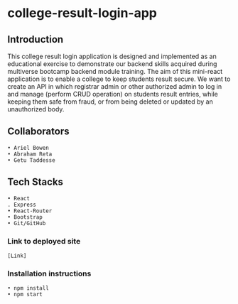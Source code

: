 # college-result-login-app

## Introduction

This college result login application is designed and implemented as an educational exercise to demonstrate our backend skills acquired during multiverse bootcamp backend module training. The aim of this mini-react application is to enable a college to keep students result secure. We want to create an API in which registrar admin or other authorized admin to log in and manage (perform CRUD operation) on students result entries, while keeping them safe from fraud, or from being deleted or updated by an unauthorized body.

## Collaborators

    • Ariel Bowen 
    • Abraham Reta
    • Getu Taddesse

## Tech Stacks

    • React
    . Express
    • React-Router
    • Bootstrap
    • Git/GitHub

### Link to deployed site

    [Link]

### Installation instructions

    • npm install
    • npm start
